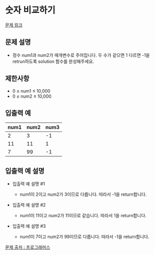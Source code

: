# 숫자 비교하기
[문제 링크](https://school.programmers.co.kr/learn/courses/30/lessons/120807)

## 문제 설명
- 정수 num1과 num2가 매개변수로 주어집니다. 두 수가 같으면 1 다르면 -1을 retrun하도록 solution 함수를 완성해주세요.

## 제한사항
- 0 ≤ num1 ≤ 10,000
- 0 ≤ num2 ≤ 10,000

## 입출력 예
|num1|num2|num3|
|------|---|---|
|2|3|-1|
|11|11|1|
|7|99|-1|

## 입출력 예 설명

- 입출력 예 설명 #1
  - num1이 2이고 num2가 3이므로 다릅니다. 따라서 -1을 return합니다.

- 입출력 예 설명 #2
  - num1이 11이고 num2가 11이므로 같습니다. 따라서 1을 return합니다.

- 입출력 예 설명 #3
  - num1이 7이고 num2가 99이므로 다릅니다. 따라서 -1을 return합니다.


[문제 출처 : 프로그래머스](https://school.programmers.co.kr/learn/challenges?order=acceptance_desc&levels=0)
